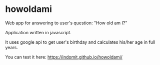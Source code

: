 # howoldami
Web app for answering to user's question: "How old am I?"

Application written in javascript.

It uses google api to get user's birthday and calculates his/her age in full years.

You can test it here: https://indomit.github.io/howoldami/
